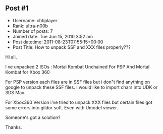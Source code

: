 ## Post #1
- Username: chtiplayer
- Rank: ultra-n00b
- Number of posts: 7
- Joined date: Tue Jun 15, 2010 3:52 am
- Post datetime: 2011-08-23T07:55:15+00:00
- Post Title: How to unpack SSF and XXX files properly???

Hi all,

I ve unpacked 2 ISOs : Mortal Kombat Unchained For PSP And Mortal Kombat for Xbox 360

For PSP version each files are in SSF files but i don"t find anything on google to unpack these SSF files.
I would like to import chars into UDK or 3DS Max.

For Xbox360 Version i've tried to unpack XXX files but certain files got some errors into gildor soft. Even with Umodel viewer.

Someone's got a solution?

Thanks.
